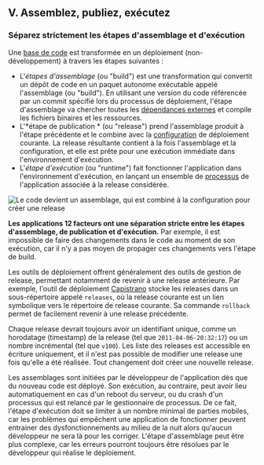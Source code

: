 ## V. Assemblez, publiez, exécutez
### Séparez strictement les étapes d'assemblage et d'exécution

Une [base de code](./codebase) est transformée en un déploiement (non-développement) à travers les étapes suivantes :

* L'*étapes d'assemblage* (ou "build") est une transformation qui convertit un dépôt de code en un paquet autonome exécutable appelé l'assemblage (ou "build"). En utilisant une version du code référencée par un commit spécifié lors du processus de déploiement, l'étape d'assemblage va chercher toutes les [dépendances externes](./dependencies) et compile les fichiers binaires et les ressources.
* L'*étape de publication * (ou "release") prend l'assemblage produit à l'étape précédente et le combine avec la [configuration](./config) de déploiement courante. La release résultante contient à la fois l'assemblage et la configuration, et elle est prête pour une exécution immédiate dans l'environnement d'exécution.
* L'*étape d'exécution* (ou "runtime") fait fonctionner l'application dans l'environnement d'exécution, en lançant un ensemble de [processus](./processes) de l'application associée à la release considérée.

![Le code devient un assemblage, qui est combiné à la configuration pour créer une release](/images/release.png)

**Les applications 12 facteurs ont une séparation stricte entre les étapes d'assemblage, de publication et d'exécution.** Par exemple, il est impossible de faire des changements dans le code au moment de son exécution, car il n'y a pas moyen de propager ces changements vers l'étape de build.

Les outils de déploiement offrent généralement des outils de gestion de release, permettant notamment de revenir à une release antérieure. Par exemple, l'outil de déploiement [Capistrano](https://github.com/capistrano/capistrano/wiki) stocke les releases dans un sous-répertoire appelé `releases`, où la release courante est un lien symbolique vers le répertoire de release courante. Sa commande `rollback` permet de facilement revenir à une release précédente.

Chaque release devrait toujours avoir un identifiant unique, comme un horodatage (timestamp) de la release (tel que `2011-04-06-20:32:17`) ou un nombre incrémental (tel que `v100`). Les liste des releases est accessible en écriture uniquement, et il n'est pas possible de modifier une release une fois qu'elle a été réalisée. Tout changement doit créer une nouvelle release.

Les assemblages sont initiées par le développeur de l'application dès que du nouveau code est déployé. Son exécution, au contraire, peut avoir lieu automatiquement en cas d'un reboot du serveur, ou du crash d'un processus qui est relancé par le gestionnaire de processus. De ce fait, l'étape d'exécution doit se limiter à un nombre minimal de parties mobiles, car les problèmes qui empêchent une application de fonctionner peuvent entrainer des dysfonctionnements au milieu de la nuit alors qu'aucun développeur ne sera là pour les corriger. L'étape d'assemblage peut être plus complexe, car les erreurs pourront toujours être résolues par le développeur qui réalise le déploiement.


